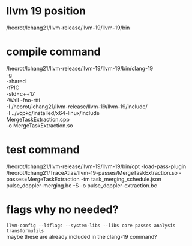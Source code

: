 # llvm 19 position
/heorot/lchang21/llvm-release/llvm-19/llvm-19/bin

# compile command

/heorot/lchang21/llvm-release/llvm-19/llvm-19/bin/clang-19 \
        -g \
        -shared \
        -fPIC \
        -std=c++17 \
        -Wall -fno-rtti \
        -I /heorot/lchang21/llvm-release/llvm-19/llvm-19/include/ \
        -I ../vcpkg/installed/x64-linux/include \
        MergeTaskExtraction.cpp \
        -o MergeTaskExtraction.so

# test command

/heorot/lchang21/llvm-release/llvm-19/llvm-19/bin/opt -load-pass-plugin /heorot/lchang21/TraceAtlas/llvm-19-passes/MergeTaskExtraction.so -passes=MergeTaskExtraction -tm task_merging_schedule.json pulse_doppler-merging.bc -S -o pulse_doppler-extraction.bc


# flags why no needed?
`llvm-config --ldflags --system-libs --libs core passes analysis transformutils` \
maybe these are already included in the clang-19 command?